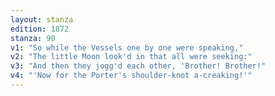 ```yaml
---
layout: stanza
edition: 1872
stanza: 90
v1: "So while the Vessels one by one were speaking,"
v2: "The little Moon look'd in that all were seeking:"
v3: "And then they jogg'd each other, 'Brother! Brother!"
v4: "'Now for the Porter's shoulder-knot a-creaking!'"
---
```

